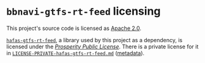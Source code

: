 # `bbnavi-gtfs-rt-feed` licensing

This project's source code is licensed as [Apache 2.0](LICENSES/LICENSE-APACHE).

[`hafas-gtfs-rt-feed`](https://github.com/hafas-gtfs-rt-feed), a library used by this project as a dependency, is licensed under the [*Prosperity Public License*](https://prosperitylicense.com). There is a private license for it in [`LICENSE-PRIVATE-hafas-gtfs-rt-feed.md`](LICENSE-PRIVATE.md) ([metadata](LICENSE-PRIVATE-hafas-gtfs-rt-feed.json)).
